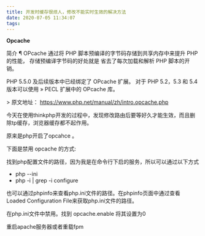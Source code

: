 ```yaml
---
title: 开发时缓存很烦人，修改不能实时生效的解决方法
date: 2020-07-05 11:34:07
tags:
---
```


**Opcache**

简介 ¶
OPcache 通过将 PHP 脚本预编译的字节码存储到共享内存中来提升 PHP 的性能， 存储预编译字节码的好处就是 省去了每次加载和解析 PHP 脚本的开销。

PHP 5.5.0 及后续版本中已经绑定了 OPcache 扩展。 对于 PHP 5.2，5.3 和 5.4 版本可以使用 » PECL 扩展中的 OPcache 库。

&gt; 原文地址： https://www.php.net/manual/zh/intro.opcache.php 

今天在使用thinkphp开发的过程中，发现修改路由后要等好久才能生效，而且删除tp缓存，浏览器缓存都不起作用。

原来是php开启了opcahce 。

下面是禁用 opcache 的方式:

找到php配置文件的路径，因为我是在命令行下启的服务，所以可以通过以下方式

- php --ini
- php -i | grep -i configure

也可以通过phpinfo来查看php.ini文件的路径。在phpinfo页面中通过查看 Loaded Configuration File来获取php.ini文件的路径。

在php.ini文件中禁用。找到 opcache.enable 将其设置为0

重启apache服务器或者重载fpm